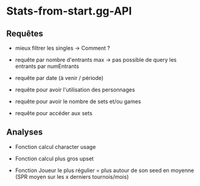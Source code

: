 # Stats-from-start.gg-API

## Requêtes 

- mieux filtrer les singles -> Comment ?

- requête par nombre d'entrants max -> pas possible de query les entrants par numEntrants

- requête par date (à venir / période)

- requête pour avoir l'utilisation des personnages

- requête pour avoir le nombre de sets et/ou games

- requête pour accéder aux sets

## Analyses

- Fonction calcul character usage

- Fonction calcul plus gros upset

- Fonction Joueur le plus régulier = plus autour de son seed en moyenne (SPR moyen sur les x derniers tournois/mois)
